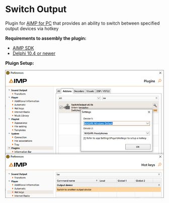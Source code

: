 # Switch Output
Plugin for [AIMP for PC](https://www.aimp.ru/) that provides an ability to switch between specified output devices via hotkey

**Requirements to assembly the plugin:**
+ [AIMP SDK](https://www.aimp.ru/?do=download&os=windows&cat=sdk)
+ [Delphi 10.4 or newer](https://www.embarcadero.com/ru/products/delphi)

**Pluign Setup:**

![Setup](/.screenshots/Readme.png)